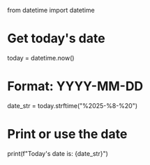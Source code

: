 from datetime import datetime

# Get today's date
today = datetime.now()

# Format: YYYY-MM-DD
date_str = today.strftime("%2025-%8-%20")

# Print or use the date
print(f"Today's date is: {date_str}")
